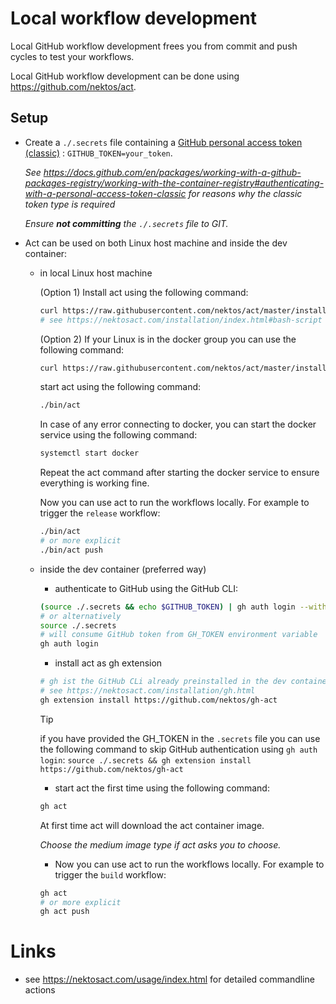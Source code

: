 # Local workflow development

Local GitHub workflow development frees you from commit and push cycles to test your workflows.

Local GitHub workflow development can be done using https://github.com/nektos/act.

## Setup

- Create a `./.secrets` file containing a [GitHub personal access token (classic)](https://docs.github.com/en/authentication/keeping-your-account-and-data-secure/managing-your-personal-access-tokens) : `GITHUB_TOKEN=your_token`.

  _See https://docs.github.com/en/packages/working-with-a-github-packages-registry/working-with-the-container-registry#authenticating-with-a-personal-access-token-classic for reasons why the classic token type is required_

  _Ensure **not committing** the `./.secrets` file to GIT._

- Act can be used on both Linux host machine and inside the dev container:

  - in local Linux host machine

    (Option 1) Install act using the following command:

    ```bash
    curl https://raw.githubusercontent.com/nektos/act/master/install.sh | sudo bash
    # see https://nektosact.com/installation/index.html#bash-script
    ```

    (Option 2) If your Linux is in the docker group you can use the following command:

    ```bash
    curl https://raw.githubusercontent.com/nektos/act/master/install.sh | bash
    ```

    start act using the following command:

    ```bash
    ./bin/act
    ```

    In case of any error connecting to docker, you can start the docker service using the following command:

    ```bash
    systemctl start docker
    ```

    Repeat the act command after starting the docker service to ensure everything is working fine.

    Now you can use act to run the workflows locally. For example to trigger the `release` workflow:

    ```bash
    ./bin/act
    # or more explicit
    ./bin/act push
    ```

  - inside the dev container (preferred way)

    - authenticate to GitHub using the GitHub CLI:

    ```bash
    (source ./.secrets && echo $GITHUB_TOKEN) | gh auth login --with-token
    # or alternatively
    source ./.secrets
    # will consume GitHub token from GH_TOKEN environment variable
    gh auth login
    ```

    - install act as gh extension

    ```bash
    # gh ist the GitHub CLi already preinstalled in the dev container
    # see https://nektosact.com/installation/gh.html
    gh extension install https://github.com/nektos/gh-act
    ```

    > [!TIP]
    > if you have provided the GH_TOKEN in the `.secrets` file you can use the following command to skip GitHub authentication using `gh auth login`:
    > `source ./.secrets && gh extension install https://github.com/nektos/gh-act`

    - start act the first time using the following command:

    ```bash
    gh act
    ```

    At first time act will download the act container image.

    _Choose the medium image type if act asks you to choose._

    - Now you can use act to run the workflows locally. For example to trigger the `build` workflow:

    ```bash
    gh act
    # or more explicit
    gh act push
    ```

# Links

- see https://nektosact.com/usage/index.html for detailed commandline actions
